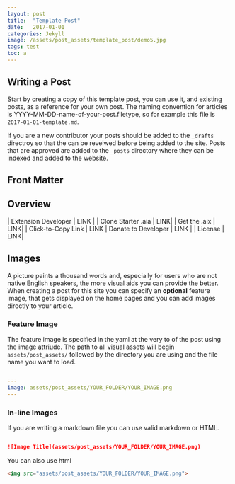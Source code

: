 ```yaml
---
layout: post
title:  "Template Post"
date:   2017-01-01
categories: Jekyll
image: /assets/post_assets/template_post/demo5.jpg
tags: test
toc: a
---
```



## Writing a Post

Start by creating a copy of this template post, you can use it, and existing posts, as a reference for your own post. The naming convention for articles is YYYY-MM-DD-name-of-your-post.filetype, so for example this file is `2017-01-01-template.md`.

If you are a new contributor your posts should be added to the `_drafts` directroy so that the can be reveiwed before being added to the site. Posts that are approved are added to the `_posts` directory where they can be indexed and added to the website.

## Front Matter

## Overview

| Extension Developer | LINK |
| Clone Starter .aia | <a href="http://app.thunkable.com/?repo=raw.githubusercontent.com/domhnallohanlon/thunkable_extensions/gh-pages/assets/aia_repo/colours_extension_starter_template.asc" class="flat_btn" target="_blank" hidden> Open in Thunkable</a> LINK| 
| Get the .aix | <a href="http://community.thunkable.com/t/colours-extension/2513?u=helios" hidden>Manual Download</a> LINK|
| Click-to-Copy Link | <a href="#" id="copyButton" hidden>com.vishwas.Colours.aix</a> LINK
| Donate to Developer | LINK |
| License | LINK|

<p hidden id="copyTarget">http://community.thunkable.com/uploads/default/original/2X/e/e754019115c3749479777af7a952fbf347e06927.aix</p>

## Images

A picture paints a thousand words and, especially for users who are not native English speakers, the more visual aids you can provide the better. When creating a post for this site you can specify an **optional** feature image, that gets displayed on the home pages and you can add images directly to your article. 

### Feature Image

The feature image is specified in the yaml at the very to of the post using the image attriude. The path to all visual assets will begin `assets/post_assets/` followed by the directory you are using and the file name you want to load. 

```yaml

---
image: assets/post_assets/YOUR_FOLDER/YOUR_IMAGE.png
---

```


### In-line Images

If you are writing a markdown file you can use valid markdown or HTML.

```markdown

![Image Title](assets/post_assets/YOUR_FOLDER/YOUR_IMAGE.png)

```

You can also use html

```html
<img src="assets/post_assets/YOUR_FOLDER/YOUR_IMAGE.png">

```
